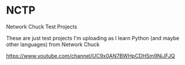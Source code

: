 # NCTP
 Network Chuck Test Projects

These are just test projects I'm uploading as I learn Python (and maybe other languages) from Network Chuck

https://www.youtube.com/channel/UC9x0AN7BWHpCDHSm9NiJFJQ

